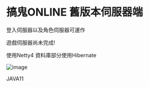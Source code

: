 # 搞鬼ONLINE 舊版本伺服器端



登入伺服器以及角色伺服器可運作

遊戲伺服器尚未完成!

使用Netty4 資料庫部分使用Hibernate

![image](https://github.com/jeff87218/SoulSaverServerJava/blob/master/SV1.png)

JAVA11
